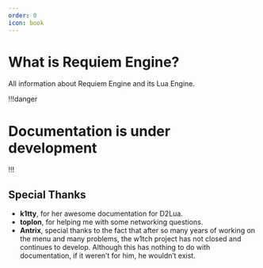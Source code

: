 ```yaml
---
order: 0
icon: book
---
```

# What is Requiem Engine?

All information about Requiem Engine and its Lua Engine.

!!!danger
# Documentation is under development
!!!

## Special Thanks

* **k1tty**, for her awesome documentation for D2Lua.
* **topIon**, for helping me with some networking questions.
* **Antrix**, special thanks to the fact that after so many years of working on the menu and many problems, the w1tch project has not closed and continues to develop. Although this has nothing to do with documentation, if it weren’t for him, he wouldn’t exist.